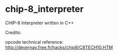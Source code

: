 # chip-8_interpreter

CHIP-8 Interpreter written in C++

Credits:

opcode technical reference: http://devernay.free.fr/hacks/chip8/C8TECH10.HTM